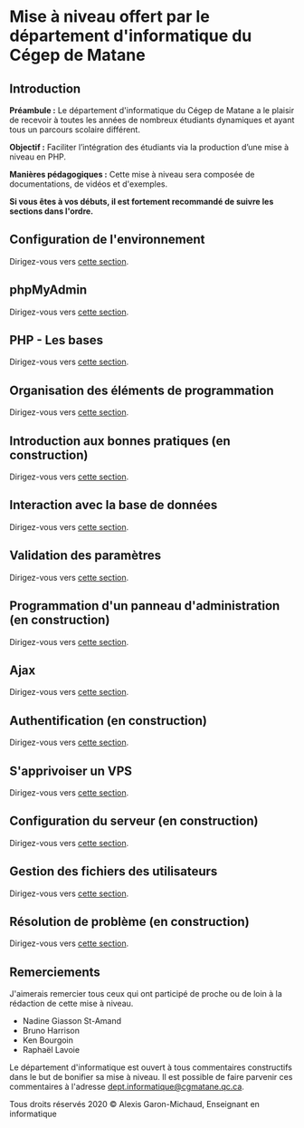 # Mise à niveau offert par le département d'informatique du Cégep de Matane

## Introduction

__Préambule :__ Le département d'informatique du Cégep de Matane a le plaisir de recevoir à toutes les années de nombreux étudiants dynamiques et ayant tous un parcours scolaire différent.

__Objectif :__ Faciliter l’intégration des étudiants via la production d’une mise à niveau en PHP.

__Manières pédagogiques :__ Cette mise à niveau sera composée de documentations, de vidéos et d'exemples.

__Si vous êtes à vos débuts, il est fortement recommandé de suivre les sections dans l'ordre.__

## Configuration de l'environnement

Dirigez-vous vers [cette section](/configuration-environnement/README.md).

## phpMyAdmin

Dirigez-vous vers [cette section](/phpMyAdmin/README.md).

## PHP - Les bases

Dirigez-vous vers [cette section](/bases-php/README.md).

## Organisation des éléments de programmation

Dirigez-vous vers [cette section](/organisation-elements-programmation/README.md).

## Introduction aux bonnes pratiques (en construction)

Dirigez-vous vers [cette section](/bonnes-pratiques/README.md).

## Interaction avec la base de données

Dirigez-vous vers [cette section](/interaction-base-de-donnees/README.md).

## Validation des paramètres

Dirigez-vous vers [cette section](/validation-parametres/README.md).

## Programmation d'un panneau d'administration (en construction)

Dirigez-vous vers [cette section](/programmation-panneau-administration/README.md).

## Ajax

Dirigez-vous vers [cette section](/ajax/README.md).

## Authentification (en construction)

Dirigez-vous vers [cette section](/authentification/README.md).

## S'apprivoiser un VPS

Dirigez-vous vers [cette section](/apprivoiser-vps/README.md).

## Configuration du serveur (en construction)

Dirigez-vous vers [cette section](/configuration-serveur/README.md).

## Gestion des fichiers des utilisateurs

Dirigez-vous vers [cette section](/gestion-fichiers-utilisateurs/README.md).

## Résolution de problème (en construction)

Dirigez-vous vers [cette section](/resolution-probleme/README.md).

## Remerciements

J'aimerais remercier tous ceux qui ont participé de proche ou de loin à la rédaction de cette mise à niveau.

- Nadine Giasson St-Amand
- Bruno Harrison
- Ken Bourgoin
- Raphaël Lavoie

Le département d'informatique est ouvert à tous commentaires constructifs dans le but de bonifier sa mise à niveau.  Il est possible de faire parvenir ces commentaires à l'adresse <dept.informatique@cgmatane.qc.ca>.

Tous droits réservés 2020 © Alexis Garon-Michaud, Enseignant en informatique
